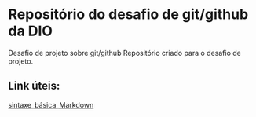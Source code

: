 # Repositório do desafio de git/github da DIO 
Desafio de projeto sobre git/github
Repositório criado para o desafio de projeto.
## Link úteis: 
[sintaxe_básica_Markdown](https://www.markdownguide.org/)
